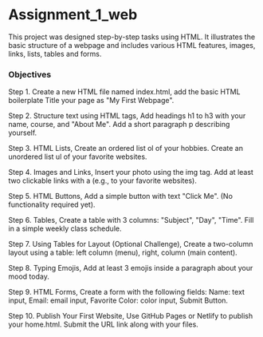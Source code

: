 # Assignment_1_web
  This project was designed step-by-step tasks using HTML.
It illustrates the basic structure of a webpage and includes various HTML features, images, links, lists, tables and forms.

### Objectives
Step 1. Create a new HTML file named index.html, add the basic HTML boilerplate
Title your page as "My First Webpage".
  
Step 2. Structure text using HTML tags,
Add headings h1 to h3 with your name, course, and "About Me".
Add a short paragraph p describing yourself.

Step 3. HTML Lists,
Create an ordered list ol of your hobbies.
Create an unordered list ul of your favorite websites.

Step 4. Images and Links,
Insert your photo using the img tag.
Add at least two clickable links with a (e.g., to your favorite websites).

Step 5. HTML Buttons,
Add a simple button with text "Click Me". (No functionality required yet).

Step 6. Tables,
Create a table with 3 columns: "Subject", "Day", "Time".
Fill in a simple weekly class schedule.

Step 7. Using Tables for Layout (Optional Challenge),
Create a two-column layout using a table: left column (menu), right,
column (main content).

Step 8. Typing Emojis,
Add at least 3 emojis inside a paragraph about your mood today.

Step 9. HTML Forms,
Create a form with the following fields:
Name: text input,
Email: email input,
Favorite Color: color input,
Submit Button.

Step 10. Publish Your First Website,
Use GitHub Pages or Netlify to publish your home.html.
Submit the URL link along with your files.
